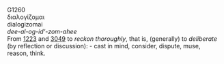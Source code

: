<body>
  <p>G1260<br>  διαλογίζομαι  <br> dialogizomai  <br><i>dee-al-og-id‘-zom-ahee </i><br>From <a href="g1223.htm">1223</a> and <a href="g3049.htm">3049</a>  to <i>reckon</i> <i>thoroughly</i>, that is, (generally) to <i>deliberate</i> (by reflection or discussion): - cast in mind, consider, dispute, muse, reason, think.<br></p>
 </body>